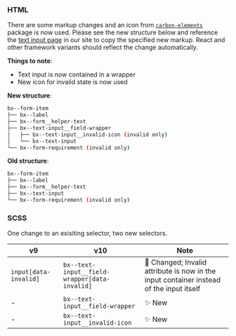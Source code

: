 ### HTML

There are some markup changes and an icon from [`carbon-elements`](https://github.com/IBM/carbon-elements) package is now used. Please see the new structure below and reference the [text input page](https://next.carbondesignsystem.com/components/text-input/code) in our site to copy the specified new markup. React and other framework variants should reflect the change automatically.

**Things to note**:

- Text input is now contained in a wrapper
- New icon for invalid state is now used

**New structure**:

```bash
bx--form-item
├── bx--label
├── bx--form__helper-text
├── bx--text-input__field-wrapper
│   ├── bx--text-input__invalid-icon (invalid only)
│   └── bx--text-input
└── bx--form-requirement (invalid only)
```

**Old structure**:

```bash
bx--form-item
├── bx--label
├── bx--form__helper-text
├── bx--text-input
└── bx--form-requirement (invalid only)
```

### SCSS

One change to an exisiting selector, two new selectors.

| v9                    | v10                                           | Note                                                                                        |
| --------------------- | --------------------------------------------- | ------------------------------------------------------------------------------------------- |
| `input[data-invalid]` | `bx--text-input__field-wrapper[data-invalid]` | :eyes: Changed; Invalid attribute is now in the input container instead of the input itself |
| -                     | `bx--text-input__field-wrapper`               | :sparkles: New                                                                              |
| -                     | `bx--text-input__invalid-icon`                | :sparkles: New                                                                              |
